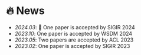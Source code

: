 # 🔥 News
- *2024.03*: 🎉 One paper is accepted by SIGIR 2024
- *2023.10*: One paper is accepted by WSDM 2024
- *2023.05*: Two papers are accepted by ACL 2023
- *2023.02*: One paper is accepted by SIGIR 2023

